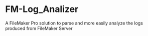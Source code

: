 # FM-Log_Analizer
A FileMaker Pro solution to parse and more easily analyze the logs produced from FileMaker Server
